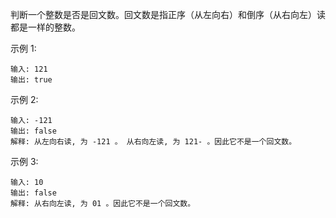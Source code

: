 判断一个整数是否是回文数。回文数是指正序（从左向右）和倒序（从右向左）读都是一样的整数。

示例 1:
```quote
输入: 121
输出: true
```
示例 2:
```quote
输入: -121
输出: false
解释: 从左向右读, 为 -121 。 从右向左读, 为 121- 。因此它不是一个回文数。
```

示例 3:
```quote
输入: 10
输出: false
解释: 从右向左读, 为 01 。因此它不是一个回文数。
```